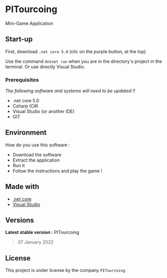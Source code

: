 # PITourcoing

Mini-Game Application



## Start-up

First, download `.net core 5.0` (clic on the purple button, at the top)

Use the command `dotnet run` when you are in the directory's project in the terminal. Or use directly Visual Studio.


### Prerequisites

_The following software and systems will need to be updated !!_

- .net core 5.0
- Csharp (C#)
- Visual Studio (or another IDE)
- GIT


## Environment

How do you use this software :

* Download the software
* Extract the application
* Run it
* Follow the instructions and play the game ! 
## Made with

* [.net core](https://dotnet.microsoft.com/)
* [Visual Studio](https://visualstudio.microsoft.com/fr/)


## Versions

**Latest stable version :** PITourcoing
> 07 January 2022


## License

This project is under license by the company ``PITourcoing``



